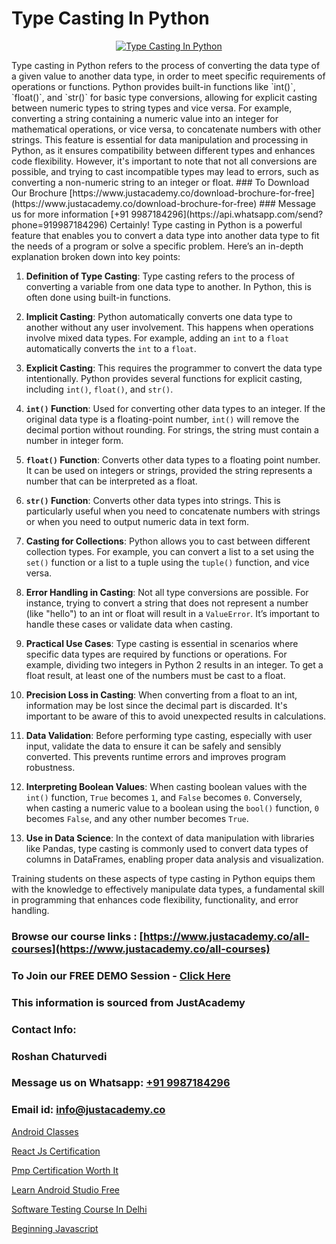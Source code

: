 # Type Casting In Python

<p align="center">
  <a href="https://justacademy.co/course-detail/python-training">
    <img src="https://justacademy.co/storage2/course_image/1709713400_course_image.webp" alt="Type Casting In Python">
  </a>
</p>
Type casting in Python refers to the process of converting the data type of a given value to another data type, in order to meet specific requirements of operations or functions. Python provides built-in functions like `int()`, `float()`, and `str()` for basic type conversions, allowing for explicit casting between numeric types to string types and vice versa. For example, converting a string containing a numeric value into an integer for mathematical operations, or vice versa, to concatenate numbers with other strings. This feature is essential for data manipulation and processing in Python, as it ensures compatibility between different types and enhances code flexibility. However, it's important to note that not all conversions are possible, and trying to cast incompatible types may lead to errors, such as converting a non-numeric string to an integer or float.
### To Download Our Brochure [https://www.justacademy.co/download-brochure-for-free](https://www.justacademy.co/download-brochure-for-free)
### Message us for more information [+91 9987184296](https://api.whatsapp.com/send?phone=919987184296)
Certainly! Type casting in Python is a powerful feature that enables you to convert a data type into another data type to fit the needs of a program or solve a specific problem. Here’s an in-depth explanation broken down into key points:

1) **Definition of Type Casting**: Type casting refers to the process of converting a variable from one data type to another. In Python, this is often done using built-in functions.

2) **Implicit Casting**: Python automatically converts one data type to another without any user involvement. This happens when operations involve mixed data types. For example, adding an `int` to a `float` automatically converts the `int` to a `float`.

3) **Explicit Casting**: This requires the programmer to convert the data type intentionally. Python provides several functions for explicit casting, including `int()`, `float()`, and `str()`.

4) **`int()` Function**: Used for converting other data types to an integer. If the original data type is a floating-point number, `int()` will remove the decimal portion without rounding. For strings, the string must contain a number in integer form.

5) **`float()` Function**: Converts other data types to a floating point number. It can be used on integers or strings, provided the string represents a number that can be interpreted as a float.

6) **`str()` Function**: Converts other data types into strings. This is particularly useful when you need to concatenate numbers with strings or when you need to output numeric data in text form.

7) **Casting for Collections**: Python allows you to cast between different collection types. For example, you can convert a list to a set using the `set()` function or a list to a tuple using the `tuple()` function, and vice versa.

8) **Error Handling in Casting**: Not all type conversions are possible. For instance, trying to convert a string that does not represent a number (like "hello") to an int or float will result in a `ValueError`. It’s important to handle these cases or validate data when casting.

9) **Practical Use Cases**: Type casting is essential in scenarios where specific data types are required by functions or operations. For example, dividing two integers in Python 2 results in an integer. To get a float result, at least one of the numbers must be cast to a float.

10) **Precision Loss in Casting**: When converting from a float to an int, information may be lost since the decimal part is discarded. It's important to be aware of this to avoid unexpected results in calculations.

11) **Data Validation**: Before performing type casting, especially with user input, validate the data to ensure it can be safely and sensibly converted. This prevents runtime errors and improves program robustness.

12) **Interpreting Boolean Values**: When casting boolean values with the `int()` function, `True` becomes `1`, and `False` becomes `0`. Conversely, when casting a numeric value to a boolean using the `bool()` function, `0` becomes `False`, and any other number becomes `True`.

13) **Use in Data Science**: In the context of data manipulation with libraries like Pandas, type casting is commonly used to convert data types of columns in DataFrames, enabling proper data analysis and visualization.

Training students on these aspects of type casting in Python equips them with the knowledge to effectively manipulate data types, a fundamental skill in programming that enhances code flexibility, functionality, and error handling.

### Browse our course links : [https://www.justacademy.co/all-courses](https://www.justacademy.co/all-courses) 
### To Join our FREE DEMO Session - [Click Here](https://www.justacademy.co/register-for-course-demo)


### This information is sourced from JustAcademy
### Contact Info:
### Roshan Chaturvedi
### Message us on Whatsapp: [+91 9987184296](https://api.whatsapp.com/send?phone=919987184296)
### Email id: [info@justacademy.co](mailto:info@justacademy.co)
                
[Android Classes](https://www.linkedin.com/pulse/android-classes-justacademy-pune-v7gff/)

[React Js Certification](https://www.linkedin.com/pulse/react-js-certification-justacademy-liverpool-jq83f?trackingId=1pFn6FCzeGIlIamAYVMCMw%3D%3D&lipi=urn%3Ali%3Apage%3Ad_flagship3_company_admin%3BwUUQsYTGTZy3zMvOP%2FpbFA%3D%3D)

[Pmp Certification Worth It](https://medium.com/@akanshapatil/pmp-certification-worth-it-0513e877a8c8)

[Learn Android Studio Free](https://medium.com/@roneet705/learn-android-studio-free-c7256a2f777a)

[Software Testing Course In Delhi](https://justacademyin.github.io/justacademy/software-testing-course-in-delhi)

[Beginning Javascript](https://justacademyin.github.io/justacademy/beginning-javascript)

